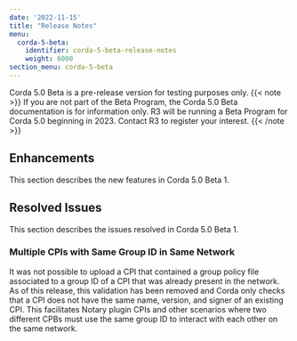 ```yaml
---
date: '2022-11-15'
title: "Release Notes"
menu:
  corda-5-beta:
    identifier: corda-5-beta-release-notes
    weight: 6000
section_menu: corda-5-beta
---
```


Corda 5.0 Beta is a pre-release version for testing purposes only.
{{< note >}}
If you are not part of the Beta Program, the Corda 5.0 Beta documentation is for information only.
R3 will be running a Beta Program for Corda 5.0 beginning in 2023. Contact R3 to register your interest.
{{< /note >}}

## Enhancements

This section describes the new features in Corda 5.0 Beta 1.

## Resolved Issues

This section describes the issues resolved in Corda 5.0 Beta 1.

### Multiple CPIs with Same Group ID in Same Network

It was not possible to upload a CPI that contained a group policy file associated to a group ID of a CPI that was already present in the network.
As of this release, this validation has been removed and Corda only checks that a CPI does not have the same name, version, and signer of an existing CPI. 
This facilitates Notary plugin CPIs and other scenarios where two different CPBs must use the same group ID to interact with each other on the same network.
